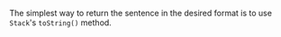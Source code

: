 The simplest way to return the sentence in the desired format is to use
`Stack`'s `toString()` method.
